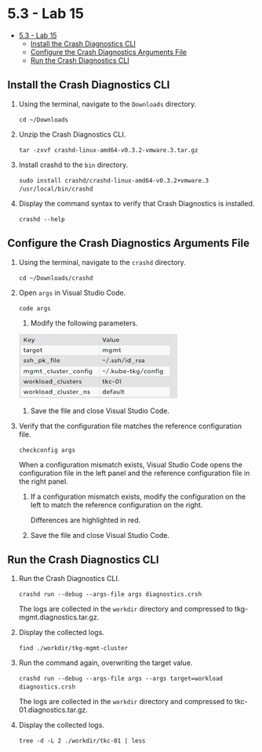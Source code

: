 # 5.3 - Lab 15

- [5.3 - Lab 15](#53---lab-15)
  - [Install the Crash Diagnostics CLI](#install-the-crash-diagnostics-cli)
  - [Configure the Crash Diagnostics Arguments File](#configure-the-crash-diagnostics-arguments-file)
  - [Run the Crash Diagnostics CLI](#run-the-crash-diagnostics-cli)

## Install the Crash Diagnostics CLI

1. Using the terminal, navigate to the `Downloads` directory.

    `cd ~/Downloads`

2. Unzip the Crash Diagnostics CLI.

    `tar -zxvf crashd-linux-amd64-v0.3.2-vmware.3.tar.gz`

3. Install crashd to the `bin` directory.

    `sudo install crashd/crashd-linux-amd64-v0.3.2+vmware.3 /usr/local/bin/crashd`

4. Display the command syntax to verify that Crash Diagnostics is installed.

    `crashd --help`

## Configure the Crash Diagnostics Arguments File

1. Using the terminal, navigate to the `crashd` directory.

    `cd ~/Downloads/crashd`

2. Open `args` in Visual Studio Code.

    `code args`

    1. Modify the following parameters.

    ![Untitled](img/args-file.png)

    1. Save the file and close Visual Studio Code.
3. Verify that the configuration file matches the reference configuration file.

    `checkconfig args`

    When a configuration mismatch exists, Visual Studio Code opens the configuration file in the left panel and the reference configuration file in the right panel.

    1. If a configuration mismatch exists, modify the configuration on the left to match the reference configuration on the right.

        Differences are highlighted in red.

    2. Save the file and close Visual Studio Code.

## Run the Crash Diagnostics CLI

1. Run the Crash Diagnostics CLI.

    `crashd run --debug --args-file args diagnostics.crsh`

    The logs are collected in the `workdir` directory and compressed to tkg-mgmt.diagnostics.tar.gz.

2. Display the collected logs.

    `find ./workdir/tkg-mgmt-cluster`

3. Run the command again, overwriting the target value.

    `crashd run --debug --args-file args --args target=workload diagnostics.crsh`

    The logs are collected in the `workdir` directory and compressed to tkc-01.diagnostics.tar.gz.

4. Display the collected logs.

    `tree -d -L 2 ./workdir/tkc-01 | less`

